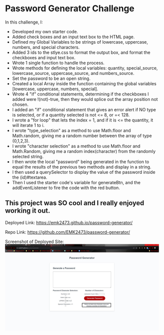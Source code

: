 # Password Generator Challenge

In this challenge, I:

- Developed my own starter code.
- Added check boxes and an input text box to the HTML page.
- Defined my Global Variables to be strings of lowercase, uppercase, numbers, and special characters.
- Added 3 ids to the stlye.css to format the output box, and format the checkboxes and input text box.
- Wrote 1 single function to handle the process.
- Wrote methods for defining the local variables: quantity, special_source, lowercase_source, uppercase_source, and numbers_source.
- Set the password to be an open string.
- Created a local Array inside the function containing the global variables [lowercase, uppercase, numbers, special].
- Wrote 4 "if" conditional statements, determining if the checkboxes I added were !(not)-true, then they would splice out the array position not chosen.
- I added an "if" conditional statement that gives an error alert if NO type is selected, or if a quantity selected is not <= 8, or =< 128.
- I wrote a "for loop" that lets the index = 1, and if it is <= the quantity, it will iterate 1 to i.
- I wrote "type_selection" as a method to use Math.floor and Math.random, giving me a random number between the array of type (0,1,2,3).
- I wrote "character selection" as a method to use Math.floor and Math.Random, giving me a random index(character) from the randomly selected string.
- I then wrote the local "password" being generated in the function to equal the results of the previous two methods and display in a string.
- I then used a querySelector to display the value of the password inside the (id)#textarea.
- Then I used the starter code's variable for generateBtn, and the addEventListener to fire the code with the red button.

## This project was SO cool and I really enjoyed working it out.

Deployed Link: https://emk2473.github.io/password-generator/

Repo Link: https://github.com/EMK2473/password-generator/

Screenshot of Deployed Site:
![Alt text](./Assets/Password-Generator-Final.jpg)
